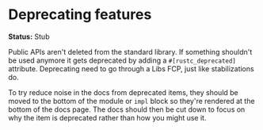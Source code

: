 # Deprecating features

**Status:** Stub

Public APIs aren't deleted from the standard library. If something shouldn't be used anymore it gets deprecated by adding a `#[rustc_deprecated]` attribute. Deprecating need to go through a Libs FCP, just like stabilizations do.

To try reduce noise in the docs from deprecated items, they should be moved to the bottom of the module or `impl` block so they're rendered at the bottom of the docs page. The docs should then be cut down to focus on why the item is deprecated rather than how you might use it.
